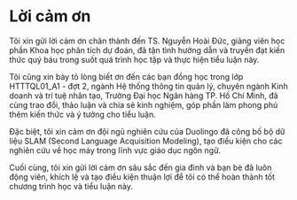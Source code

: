 # Lời cảm ơn

Tôi xin gửi lời cảm ơn chân thành đến TS. Nguyễn Hoài Đức, giảng viên học phần Khoa học phân tích dự đoán, đã tận tình hướng dẫn và truyền đạt kiến thức quý báu trong suốt quá trình học tập và thực hiện tiểu luận này.

Tôi cũng xin bày tỏ lòng biết ơn đến các bạn đồng học trong lớp HTTTQL01_A1 - đợt 2, ngành Hệ thống thông tin quản lý, chuyên ngành Kinh doanh và trí tuệ nhân tạo, Trường Đại học Ngân hàng TP. Hồ Chí Minh, đã cùng trao đổi, thảo luận và chia sẻ kinh nghiệm, góp phần làm phong phú thêm kiến thức và ý tưởng cho tiểu luận.

Đặc biệt, tôi xin cảm ơn đội ngũ nghiên cứu của Duolingo đã công bố bộ dữ liệu SLAM (Second Language Acquisition Modeling), tạo điều kiện cho các nghiên cứu về học máy trong lĩnh vực giáo dục ngôn ngữ.

Cuối cùng, tôi xin gửi lời cảm ơn sâu sắc đến gia đình và bạn bè đã luôn động viên, khích lệ và tạo điều kiện thuận lợi để tôi có thể hoàn thành tốt chương trình học và tiểu luận này.

